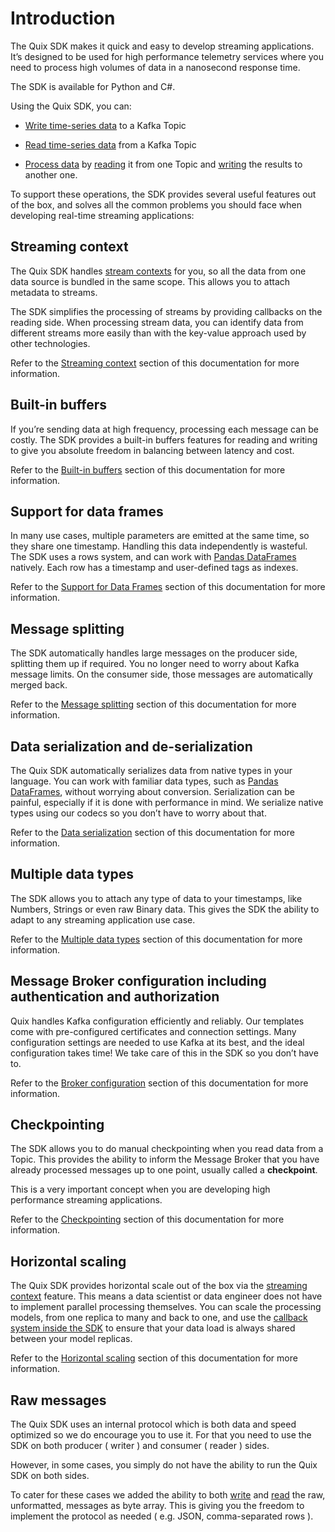 # Introduction

The Quix SDK makes it quick and easy to develop streaming applications.
It’s designed to be used for high performance telemetry services where
you need to process high volumes of data in a nanosecond response time.

The SDK is available for Python and C\#.

Using the Quix SDK, you can:

  - [Write time-series data](/sdk/write) to a Kafka Topic

  - [Read time-series data](/sdk/read) from a Kafka Topic

  - [Process data](/sdk/process) by [reading](/sdk/read) it from one
    Topic and [writing](/sdk/write) the results to another one.

To support these operations, the SDK provides several useful features
out of the box, and solves all the common problems you should face when
developing real-time streaming applications:

## Streaming context

The Quix SDK handles [stream contexts](/sdk/features/streaming-context)
for you, so all the data from one data source is bundled in the same
scope. This allows you to attach metadata to streams.

The SDK simplifies the processing of streams by providing callbacks on
the reading side. When processing stream data, you can identify data
from different streams more easily than with the key-value approach used
by other technologies.

Refer to the [Streaming context](/sdk/features/streaming-context)
section of this documentation for more information.

## Built-in buffers

If you’re sending data at high frequency, processing each message can be
costly. The SDK provides a built-in buffers features for reading and
writing to give you absolute freedom in balancing between latency and
cost.

Refer to the [Built-in buffers](/sdk/features/builtin-buffers) section
of this documentation for more information.

## Support for data frames

In many use cases, multiple parameters are emitted at the same time, so
they share one timestamp. Handling this data independently is wasteful.
The SDK uses a rows system, and can work with [Pandas
DataFrames](https://pandas.pydata.org/docs/user_guide/dsintro.html#dataframe)
natively. Each row has a timestamp and user-defined tags as indexes.

Refer to the [Support for Data Frames](/sdk/features/data-frames)
section of this documentation for more information.

## Message splitting

The SDK automatically handles large messages on the producer side,
splitting them up if required. You no longer need to worry about Kafka
message limits. On the consumer side, those messages are automatically
merged back.

Refer to the [Message splitting](/sdk/features/message-splitting)
section of this documentation for more information.

## Data serialization and de-serialization

The Quix SDK automatically serializes data from native types in your
language. You can work with familiar data types, such as [Pandas
DataFrames](https://pandas.pydata.org/docs/user_guide/dsintro.html#dataframe),
without worrying about conversion. Serialization can be painful,
especially if it is done with performance in mind. We serialize native
types using our codecs so you don’t have to worry about that.

Refer to the [Data serialization](/sdk/features/data-serialization)
section of this documentation for more information.

## Multiple data types

The SDK allows you to attach any type of data to your timestamps, like
Numbers, Strings or even raw Binary data. This gives the SDK the ability
to adapt to any streaming application use case.

Refer to the [Multiple data types](/sdk/features/multiple-data-types)
section of this documentation for more information.

## Message Broker configuration including authentication and authorization

Quix handles Kafka configuration efficiently and reliably. Our templates
come with pre-configured certificates and connection settings. Many
configuration settings are needed to use Kafka at its best, and the
ideal configuration takes time\! We take care of this in the SDK so you
don’t have to.

Refer to the [Broker configuration](/sdk/features/broker-configuration)
section of this documentation for more information.

## Checkpointing

The SDK allows you to do manual checkpointing when you read data from a
Topic. This provides the ability to inform the Message Broker that you
have already processed messages up to one point, usually called a
**checkpoint**.

This is a very important concept when you are developing high
performance streaming applications.

Refer to the [Checkpointing](/sdk/features/checkpointing) section of
this documentation for more information.

## Horizontal scaling

The Quix SDK provides horizontal scale out of the box via the [streaming
context](/sdk/features/streaming-context) feature. This means a data
scientist or data engineer does not have to implement parallel
processing themselves. You can scale the processing models, from one
replica to many and back to one, and use the [callback system inside the
SDK](/sdk/read#_parallel_processing) to ensure that your data load is
always shared between your model replicas.

Refer to the [Horizontal scaling](/sdk/features/horizontal-scaling)
section of this documentation for more information.

## Raw messages

The Quix SDK uses an internal protocol which is both data and speed
optimized so we do encourage you to use it. For that you need to use the
SDK on both producer ( writer ) and consumer ( reader ) sides.

However, in some cases, you simply do not have the ability to run the
Quix SDK on both sides.

To cater for these cases we added the ability to both
[write](/sdk/write#write-raw-kafka-messages) and [read](/sdk/read#read-raw-kafka-messages)
the raw, unformatted, messages as byte array. This is giving you the
freedom to implement the protocol as needed ( e.g. JSON, comma-separated
rows ).
